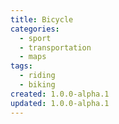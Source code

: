 ```yaml
---
title: Bicycle
categories:
  - sport
  - transportation
  - maps
tags:
  - riding
  - biking
created: 1.0.0-alpha.1
updated: 1.0.0-alpha.1
---
```

